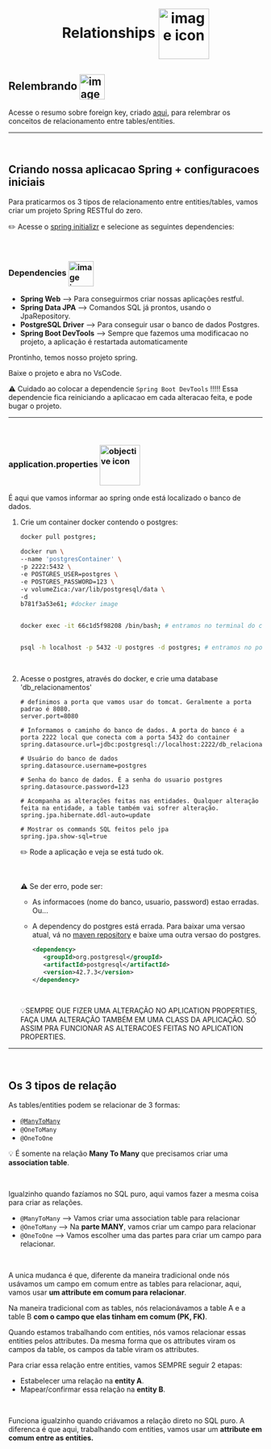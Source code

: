 <h1 align="center">
    Relationships
    <img src="https://cdn0.iconfinder.com/data/icons/flat-design-database-set-3/24/relations-256.png" alt="image icon" width="100px" align="center">
</h1>

## Relembrando <img src="https://cdn-icons-png.flaticon.com/512/201/201652.png" alt="imagem" width="50px" align="center">

Acesse o resumo sobre foreign key, criado [aqui](https://github.com/lGabrielDev/06.postgreSQL/blob/main/2.praticando/19.foreign_key.md), para relembrar os conceitos de relacionamento entre tables/entities.

<hr>
<br>

## Criando nossa aplicacao Spring + configuracoes iniciais

Para praticarmos os 3 tipos de relacionamento entre entities/tables, vamos criar um projeto Spring RESTful do zero.

✏️ Acesse o [spring initializr](https://start.spring.io/) e selecione as seguintes dependencies:

<br>

### Dependencies <img src="https://cdn-icons-png.flaticon.com/512/4148/4148438.png" alt="image icon" width="50px" align="center">

- **Spring Web** --> Para conseguirmos criar nossas aplicações restful.
- **Spring Data JPA** --> Comandos SQL já prontos, usando o JpaRepository.
- **PostgreSQL Driver** --> Para conseguir usar o banco de dados Postgres.
- **Spring Boot DevTools** --> Sempre que fazemos uma modificacao no projeto, a aplicação é restartada automaticamente

Prontinho, temos nosso projeto spring.

Baixe o projeto e abra no VsCode.

⚠️ Cuidado ao colocar a dependencie `Spring Boot DevTools` !!!!! Essa dependencie fica reiniciando a aplicacao em cada alteracao feita, e pode bugar o projeto.

<hr>
<br>

### application.properties <img src="https://img.icons8.com/dusk/256/database.png" alt="objective icon" width="80px" align="center">
É aqui que vamos informar ao spring onde está localizado o banco de dados.

1. Crie um container docker contendo o postgres:

   ```bash
   docker pull postgres;

   docker run \
   --name 'postgresContainer' \
   -p 2222:5432 \
   -e POSTGRES_USER=postgres \
   -e POSTGRES_PASSWORD=123 \
   -v volumeZica:/var/lib/postgresql/data \
   -d 
   b781f3a53e61; #docker image


   docker exec -it 66c1d5f98208 /bin/bash; # entramos no terminal do container


   psql -h localhost -p 5432 -U postgres -d postgres; # entramos no postgres
   ```
   
<br>

2. Acesse o postgres, através do docker, e crie uma database 'db_relacionamentos'

   ```properties
   # definimos a porta que vamos usar do tomcat. Geralmente a porta padrao é 8080.
   server.port=8080

   # Informamos o caminho do banco de dados. A porta do banco é a porta 2222 local que conecta com a porta 5432 do container
   spring.datasource.url=jdbc:postgresql://localhost:2222/db_relacionamentos

   # Usuário do banco de dados
   spring.datasource.username=postgres

   # Senha do banco de dados. É a senha do usuario postgres
   spring.datasource.password=123

   # Acompanha as alterações feitas nas entidades. Qualquer alteração feita na entidade, a table também vai sofrer alteração.
   spring.jpa.hibernate.ddl-auto=update

   # Mostrar os commands SQL feitos pelo jpa
   spring.jpa.show-sql=true
   ```

   ✏️ Rode a aplicação e veja se está tudo ok.

   <br>

   ⚠️ Se der erro, pode ser:
   - As informacoes (nome do banco, usuario, password) estao erradas. Ou...
   - A dependency do postgres está errada. Para baixar uma versao atual, vá no [maven repository](https://mvnrepository.com/artifact/org.postgresql/postgresql) e baixe uma outra versao do postgres.

      ```xml
      <dependency>
         <groupId>org.postgresql</groupId>
         <artifactId>postgresql</artifactId>
         <version>42.7.3</version>
      </dependency>
      ```

   <br>

   💡SEMPRE QUE FIZER UMA ALTERAÇÃO NO APLICATION PROPERTIES, FAÇA UMA ALTERAÇÃO TAMBÉM EM UMA CLASS DA APLICAÇÃO. SÓ ASSIM PRA FUNCIONAR AS ALTERACOES FEITAS NO APLICATION PROPERTIES.

<hr>
<br>

## Os 3 tipos de relação

As tables/entities podem se relacionar de 3 formas:

- [`@ManyToMany`](./1.manyToMany.md)
- `@OneToMany`
- `@OneToOne`

 💡 É somente na relação **Many To Many** que precisamos criar uma **association table**.

<br>

Igualzinho quando fazíamos no SQL puro, aqui vamos fazer a mesma coisa para criar as relações.

- `@ManyToMany` --> Vamos criar uma association table para relacionar
- `@OneToMany` --> Na **parte MANY**, vamos criar um campo para relacionar
- `@OneToOne` --> Vamos escolher uma das partes para criar um campo para relacionar.

<br>

A unica mudanca é que, diferente da maneira tradicional onde nós usávamos um campo em comum entre as tables para relacionar, aqui, vamos usar **um attribute em comum para relacionar**.

Na maneira tradicional com as tables, nós relacionávamos a table A e a table B **com o campo que elas tinham em comum (PK, FK)**.

Quando estamos trabalhando com entities, nós vamos relacionar essas entities pelos attributes. Da mesma forma que os attributes viram os campos da table, os campos da table viram os attributes.

Para criar essa relação entre entities, vamos SEMPRE seguir 2 etapas:

- Estabelecer uma relação na **entity A**.
- Mapear/confirmar essa relação na **entity B**.

<br>

Funciona igualzinho quando criávamos a relação direto no SQL puro. A diferenca é que aqui, trabalhando com entities, vamos usar um **attribute em comum entre as entities.**